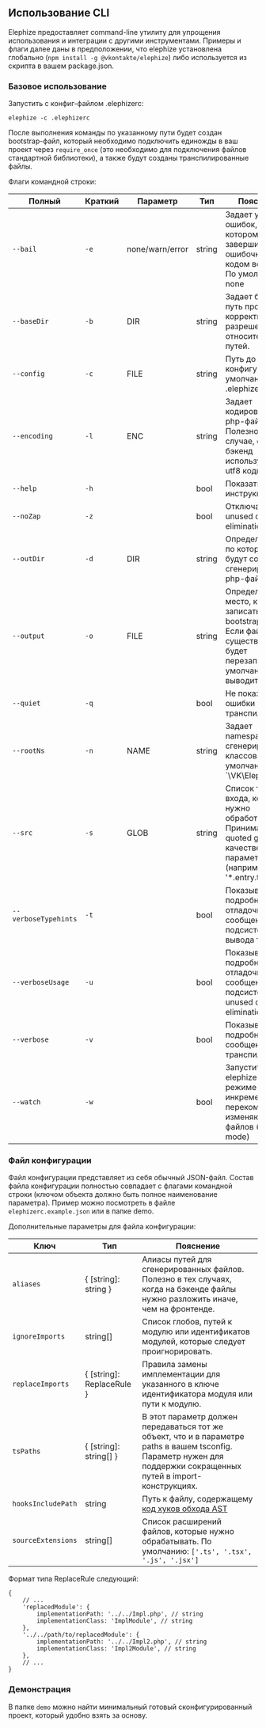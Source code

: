 ## Использование CLI

Elephize предоставляет command-line утилиту для упрощения использования и интеграции с другими инструментами. Примеры и флаги далее даны в предположении, что elephize установлена глобально (`npm install -g @vkontakte/elephize`) либо используется из скрипта в вашем package.json.

### Базовое использование

Запустить с конфиг-файлом .elephizerc:
```shell script
elephize -c .elephizerc
```

После выполнения команды по указанному пути будет создан bootstrap-файл, который необходимо подключить единожды в ваш проект через `require_once` (это необходимо для подключения файлов стандартной библиотеки), а также будут созданы транспилированные файлы. 

Флаги командной строки:

| Полный               | Краткий | Параметр        | Тип     | Пояснение                       |
|----------------------|---------|-----------------|---------|---------------------------------|
| `--bail`             | `-e`    | none/warn/error | string  | Задает уровень ошибок, при котором процесс завершится с ошибочным кодом возврата. По умолчанию - none |
| `--baseDir`          | `-b`    | DIR             | string  | Задает базовый путь проекта для корректного разрешения относительных путей. |
| `--config`           | `-c`    | FILE            | string  | Путь до файла конфигурации, по умолчанию .elephizerc. |
| `--encoding`         | `-l`    | ENC             | string  | Задает кодировку для php-файлов. Полезно в случае, если ваш бэкенд использует не utf8 кодировку. |
| `--help`             | `-h`    |                 | bool    | Показать инструкцию |
| `--noZap`            | `-z`    |                 | bool    | Отключает unused code elimination |
| `--outDir`           | `-d`    | DIR             | string  | Определяет путь, по которому будут созданы сгенерированные php-файлы |
| `--output`           | `-o`    | FILE            | string  | Определяет место, куда записать bootstrap-файл. Если файл уже существует, он будет перезаписан. По умолчанию выводит в stdout. |
| `--quiet`            | `-q`    |                 | bool    | Не показывать ошибки транспиляции. |
| `--rootNs`           | `-n`    | NAME            | string  | Задает namespace для сгенерированных классов. По умолчанию - `\VK\Elephize' |
| `--src`              | `-s`    | GLOB            | string  | Список точек входа, которые нужно обработать. Принимает quoted glob в качестве параметра (например '*.entry.ts') |
| `--verboseTypehints` | `-t`    |                 | bool    | Показывать подробные отладочные сообщения от подсистемы вывода типов |
| `--verboseUsage`     | `-u`    |                 | bool    | Показывать подробные отладочные сообщения от подсистемы unused code elimination |
| `--verbose`          | `-v`    |                 | bool    | Показывать подробные сообщения от транспилятора. |
| `--watch`            | `-w`    |                 | bool    | Запустить elephize в режиме инкрементальной перекомпиляции изменяющихся файлов (watch mode) |

### Файл конфигурации

Файл конфигурации представляет из себя обычный JSON-файл. Состав файла конфигурации полностью совпадает с флагами командной строки (ключом объекта должно быть полное наименование параметра). Пример можно посмотреть в файле `elephizerc.example.json` или в папке demo.

Дополнительные параметры для файла конфигурации:

| Ключ                | Тип                         | Пояснение                                                                                                                                                          |
|---------------------|-----------------------------|--------------------------------------------------------------------------------------------------------------------------------------------------------------------|
| `aliases`           | { \[string]: string }       | Алиасы путей для сгенерированных файлов. Полезно в тех случаях, когда на бэкенде файлы нужно разложить иначе, чем на фронтенде.                                    |
| `ignoreImports`     | string[]                    | Список глобов, путей к модулю или идентификатов модулей, которые следует проигнорировать.                                                                          |
| `replaceImports`    | { \[string]: ReplaceRule }  | Правила замены имплементации для указанного в ключе идентификатора модуля или пути к модулю.                                                                       |
| `tsPaths`           | { \[string]: string[] }     | В этот параметр должен передаваться тот же объект, что и в параметре paths в вашем tsconfig. Параметр нужен для поддержки сокращенных путей в import-конструкциях. |
| `hooksIncludePath`  | string                      | Путь к файлу, содержащему [код хуков обхода AST](./hooks-example.ts)                                                                                               |
| `sourceExtensions`  | string[]                    | Список расширений файлов, которые нужно обрабатывать. По умолчанию: `['.ts', '.tsx', '.js', '.jsx']`                                                               |

Формат типа ReplaceRule следующий:
```
{
    // ...
    'replacedModule': {
        implementationPath: '../../Impl.php', // string 
        implementationClass: 'ImplModule', // string 
    },
    '../../path/to/replacedModule': {
        implementationPath: '../../Impl2.php', // string 
        implementationClass: 'Impl2Module', // string
    },
    // ...
}
```

### Демонстрация

В папке `demo` можно найти минимальный готовый сконфигурированный проект, который удобно взять за основу.

